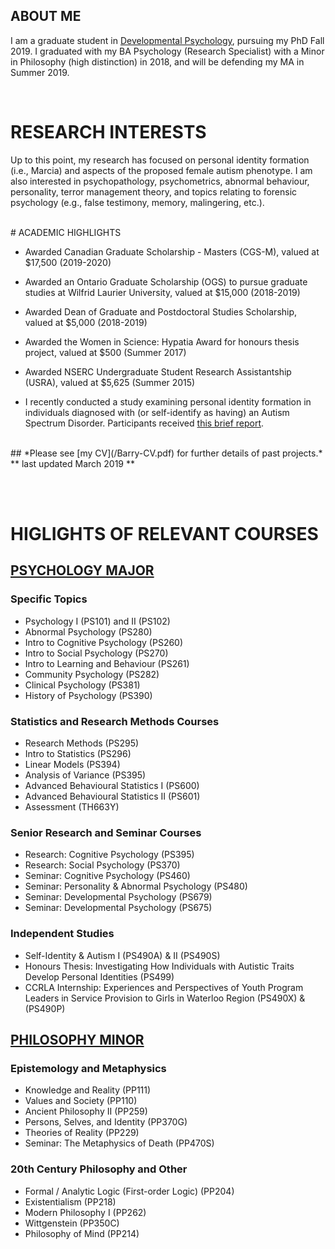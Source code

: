 ## ABOUT ME 
I am a graduate student in [Developmental Psychology](http://pandalab.ca), pursuing my PhD Fall 2019. I graduated with my BA  Psychology (Research Specialist) with a Minor in Philosophy (high distinction) in 2018, and will be defending my MA in Summer 2019. 


<br>

# RESEARCH INTERESTS
Up to this point, my research has focused on personal identity formation (i.e., Marcia) and aspects of the proposed female autism phenotype. I am also interested in psychopathology, psychometrics, abnormal behaviour, personality, terror management theory, and topics relating to forensic psychology (e.g., false testimony, memory, malingering, etc.). 


<br/>
# ACADEMIC HIGHLIGHTS


 - Awarded Canadian Graduate Scholarship - Masters (CGS-M), valued at $17,500 (2019-2020)

 - Awarded an Ontario Graduate Scholarship (OGS) to pursue graduate studies at Wilfrid Laurier University, valued at $15,000 (2018-2019)

 - Awarded Dean of Graduate and Postdoctoral Studies Scholarship, valued at $5,000 (2018-2019)

 - Awarded the Women in Science: Hypatia Award for honours thesis project, valued at $500 (Summer 2017)

 - Awarded NSERC Undergraduate Student Research Assistantship (USRA), valued at $5,625 (Summer 2015)

 - I recently conducted a study examining personal identity formation in individuals diagnosed with (or self-identify as having) an Autism Spectrum Disorder. Participants received [this brief report](/EB-Report-Vs3.pdf). 


<br/> 
## *Please see [my CV](/Barry-CV.pdf) for further details of past projects.* 
 		** last updated March 2019 **


	
<br/> <br/>


# HIGLIGHTS OF RELEVANT COURSES


## <u>PSYCHOLOGY MAJOR</u>

### Specific Topics

 - Psychology I (PS101) and II (PS102) 
 - Abnormal Psychology (PS280) 
 - Intro to Cognitive Psychology (PS260) 
 - Intro to Social Psychology (PS270) 
 - Intro to Learning and Behaviour (PS261) 
 - Community Psychology (PS282) 
 - Clinical Psychology (PS381) 
 - History of Psychology (PS390) 

### Statistics and Research Methods Courses

 - Research Methods (PS295) 
 - Intro to Statistics (PS296) 
 - Linear Models (PS394) 
 - Analysis of Variance (PS395) 
 - Advanced Behavioural Statistics I (PS600)
 - Advanced Behavioural Statistics II (PS601)
 - Assessment (TH663Y)

### Senior Research and Seminar Courses

 - Research: Cognitive Psychology (PS395) 
 - Research: Social Psychology (PS370) 
 - Seminar: Cognitive Psychology (PS460)
 - Seminar: Personality & Abnormal Psychology (PS480) 
 - Seminar: Developmental Psychology (PS679)
 - Seminar: Developmental Psychology (PS675)

### Independent Studies

 - Self-Identity & Autism I (PS490A) & II (PS490S)
 - Honours Thesis: Investigating How Individuals with Autistic Traits Develop Personal Identities (PS499)
 - CCRLA Internship: Experiences and Perspectives of Youth Program Leaders in Service Provision to Girls in Waterloo Region (PS490X) & (PS490P)



## <u> PHILOSOPHY MINOR </u>

### Epistemology and Metaphysics

 - Knowledge and Reality (PP111) 
 - Values and Society (PP110) 
 - Ancient Philosophy II (PP259) 
 - Persons, Selves, and Identity (PP370G) 
 - Theories of Reality (PP229)
 - Seminar: The Metaphysics of Death (PP470S) 

### 20th Century Philosophy and Other

 - Formal / Analytic Logic (First-order Logic) (PP204) 
 - Existentialism (PP218) 
 - Modern Philosophy I (PP262) 
 - Wittgenstein (PP350C) 
 - Philosophy of Mind (PP214)



